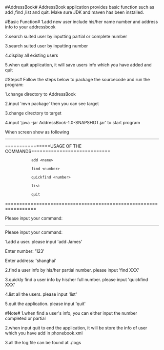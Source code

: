 #AddressBook#
AddressBook application provides basic function such as add ,find ,list and quit. Make sure JDK and maven has been installed.

#Basic Function#
1.add new user include his/her name number and address info to your addressbook

2.search suited user by inputting partial or complete number

3.search suited user by inputting number

4.display all existing users 

5.when quit application, it will save users info which you have added and quit

#Steps#
Follow the steps below to package the sourcecode and run the program:

1.change directory to AddressBook

2.input 'mvn package' then you can see target

3.change directory to target

4.input 'java -jar AddressBook-1.0-SNAPSHOT.jar' to start program

When screen show as following
*********************************************************

================USAGE OF THE COMMANDS============================  

                add <name>   
                                    
                find <number>  
                                  
                quickfind <number>
                               
                list              
                               
                quit           
                                  
=================================================================

Please input your command: 

*****************************************************************

Please input your command:

1.add a user. please input 'add James' 

  Enter number: '123'

  Enter address: 'shanghai'

2.find a user info by his/her partial number. please input 'find XXX' 
 
3.quickly find a user info by his/her full number. please input 'quickfind XXX'

4.list all the users. please input 'list'

5.quit the application. please input 'quit'

#Note#
1.when find a user's info, you can either input the number completed or partial

2.when input quit to end the application, it will be store the info of user which you have add in phonebook.xml

3.all the log file can be found at ./logs

